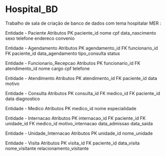 # Hospital_BD
Trabalho de sala de criação de banco de dados com tema hospitalar
MER :

Entidade - Paciente
Atributos
PK paciente_id
nome
cpf
data_nascimento
sexo
telefone
endereco
convenio

Entidade - Agendamento
Atributos
PK agendamento_id
FK funcionario_id
FK paciente_id
data_agendamento
tipo_consulta
status

Entidade - Funcionario_Recepcao
Atributos
PK funcionario_id
FK atendimento_id
nome
cargo
cpf
telefone

Entidade - Atendimento
Atributos
PK atendimento_id
FK paciente_id
data
motivo

Entidade - Consulta
Atributos
PK consulta_id
FK medico_id
FK paciente_id
data
diagnostico

Entidade - Medico
Atributos
PK medico_id
nome
especialidade

Entidade - Internacao
Atributos
PK internacao_id
FK paciente_id
FK unidade_id
FK medico_id
motivo_internacao
data_admissao
data_saida

Entidade - Unidade_Internacao
Atributos
PK unidade_id
nome_unidade

Entidade - Visita
Atributos
PK visita_id
FK paciente_id
data_visita
nome_visitante
relacionamento_visitante
